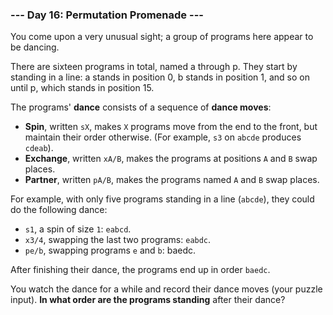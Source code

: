 ### --- Day 16: Permutation Promenade ---
You come upon a very unusual sight; a group of programs here appear to be dancing.

There are sixteen programs in total, named a through p. They start by standing in a line: a stands in position 0, b stands in position 1, and so on until p, which stands in position 15.

The programs' **dance** consists of a sequence of **dance moves**:

- **Spin**, written `sX`, makes `X` programs move from the end to the front, but maintain their order otherwise. (For example, `s3` on `abcde` produces `cdeab`).
- **Exchange**, written `xA/B`, makes the programs at positions `A` and `B` swap places.
- **Partner**, written `pA/B`, makes the programs named `A` and `B` swap places.

For example, with only five programs standing in a line (`abcde`), they could do the following dance:

- `s1`, a spin of size `1`: `eabcd`.
-  `x3/4`, swapping the last two programs: `eabdc`.
- `pe/b`, swapping programs `e` and `b`: baedc.

After finishing their dance, the programs end up in order `baedc`.

You watch the dance for a while and record their dance moves (your puzzle input). **In what order are the programs standing** after their dance?